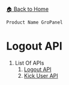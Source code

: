 [🏠 Back to Home](https://github.com/denitiawan/gropanel-document/blob/main/api-doc/README.md)
```
Product Name GroPanel
```

# Logout API

1. List Of APIs
   1. [Logout API](https://github.com/denitiawan/gropanel-document/blob/main/api-doc/logout/api-logout.md)
   2. [Kick User API](https://github.com/denitiawan/gropanel-document/blob/main/api-doc/logout/api-kickuser.md)
   

